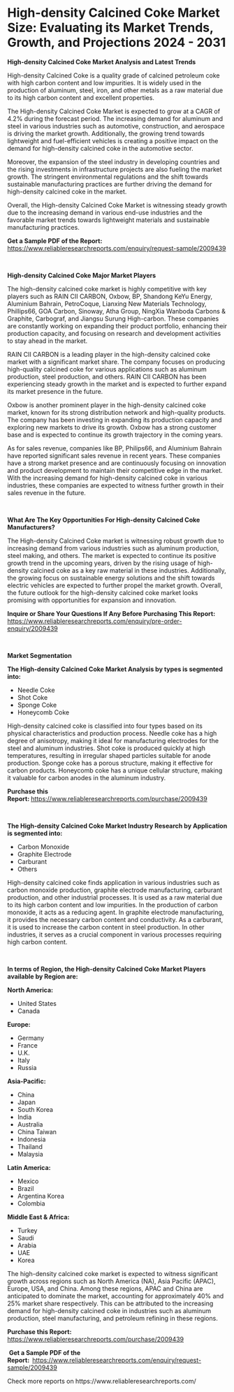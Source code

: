 <p><h1>High-density Calcined Coke Market Size: Evaluating its Market Trends, Growth, and Projections 2024 - 2031</h1></p><p><strong>High-density Calcined Coke Market Analysis and Latest Trends</strong></p>
<p><p>High-density Calcined Coke is a quality grade of calcined petroleum coke with high carbon content and low impurities. It is widely used in the production of aluminum, steel, iron, and other metals as a raw material due to its high carbon content and excellent properties.</p><p>The High-density Calcined Coke Market is expected to grow at a CAGR of 4.2% during the forecast period. The increasing demand for aluminum and steel in various industries such as automotive, construction, and aerospace is driving the market growth. Additionally, the growing trend towards lightweight and fuel-efficient vehicles is creating a positive impact on the demand for high-density calcined coke in the automotive sector.</p><p>Moreover, the expansion of the steel industry in developing countries and the rising investments in infrastructure projects are also fueling the market growth. The stringent environmental regulations and the shift towards sustainable manufacturing practices are further driving the demand for high-density calcined coke in the market.</p><p>Overall, the High-density Calcined Coke Market is witnessing steady growth due to the increasing demand in various end-use industries and the favorable market trends towards lightweight materials and sustainable manufacturing practices.</p></p>
<p><strong>Get a Sample PDF of the Report:&nbsp;</strong> <a href="https://www.reliableresearchreports.com/enquiry/request-sample/2009439">https://www.reliableresearchreports.com/enquiry/request-sample/2009439</a></p>
<p>&nbsp;</p>
<p><strong>High-density Calcined Coke Major Market Players</strong></p>
<p><p>The high-density calcined coke market is highly competitive with key players such as RAIN CII CARBON, Oxbow, BP, Shandong KeYu Energy, Aluminium Bahrain, PetroCoque, Lianxing New Materials Technology, Phillips66, GOA Carbon, Sinoway, Atha Group, NingXia Wanboda Carbons & Graphite, Carbograf, and Jiangsu Surung High-carbon. These companies are constantly working on expanding their product portfolio, enhancing their production capacity, and focusing on research and development activities to stay ahead in the market.</p><p>RAIN CII CARBON is a leading player in the high-density calcined coke market with a significant market share. The company focuses on producing high-quality calcined coke for various applications such as aluminum production, steel production, and others. RAIN CII CARBON has been experiencing steady growth in the market and is expected to further expand its market presence in the future.</p><p>Oxbow is another prominent player in the high-density calcined coke market, known for its strong distribution network and high-quality products. The company has been investing in expanding its production capacity and exploring new markets to drive its growth. Oxbow has a strong customer base and is expected to continue its growth trajectory in the coming years.</p><p>As for sales revenue, companies like BP, Philips66, and Aluminium Bahrain have reported significant sales revenue in recent years. These companies have a strong market presence and are continuously focusing on innovation and product development to maintain their competitive edge in the market. With the increasing demand for high-density calcined coke in various industries, these companies are expected to witness further growth in their sales revenue in the future.</p></p>
<p>&nbsp;</p>
<p><strong>What Are The Key Opportunities For High-density Calcined Coke Manufacturers?</strong></p>
<p><p>The High-density Calcined Coke market is witnessing robust growth due to increasing demand from various industries such as aluminum production, steel making, and others. The market is expected to continue its positive growth trend in the upcoming years, driven by the rising usage of high-density calcined coke as a key raw material in these industries. Additionally, the growing focus on sustainable energy solutions and the shift towards electric vehicles are expected to further propel the market growth. Overall, the future outlook for the high-density calcined coke market looks promising with opportunities for expansion and innovation.</p></p>
<p><strong>Inquire or Share Your Questions If Any Before Purchasing This Report:</strong> <a href="https://www.reliableresearchreports.com/enquiry/pre-order-enquiry/2009439">https://www.reliableresearchreports.com/enquiry/pre-order-enquiry/2009439</a></p>
<p>&nbsp;</p>
<p><strong>Market Segmentation</strong></p>
<p><strong>The High-density Calcined Coke Market Analysis by types is segmented into:</strong></p>
<p><ul><li>Needle Coke</li><li>Shot Coke</li><li>Sponge Coke</li><li>Honeycomb Coke</li></ul></p>
<p><p>High-density calcined coke is classified into four types based on its physical characteristics and production process. Needle coke has a high degree of anisotropy, making it ideal for manufacturing electrodes for the steel and aluminum industries. Shot coke is produced quickly at high temperatures, resulting in irregular shaped particles suitable for anode production. Sponge coke has a porous structure, making it effective for carbon products. Honeycomb coke has a unique cellular structure, making it valuable for carbon anodes in the aluminum industry.</p></p>
<p><strong>Purchase this Report:&nbsp;</strong><a href="https://www.reliableresearchreports.com/purchase/2009439">https://www.reliableresearchreports.com/purchase/2009439</a></p>
<p>&nbsp;</p>
<p><strong>The High-density Calcined Coke Market Industry Research by Application is segmented into:</strong></p>
<p><ul><li>Carbon Monoxide</li><li>Graphite Electrode</li><li>Carburant</li><li>Others</li></ul></p>
<p><p>High-density calcined coke finds application in various industries such as carbon monoxide production, graphite electrode manufacturing, carburant production, and other industrial processes. It is used as a raw material due to its high carbon content and low impurities. In the production of carbon monoxide, it acts as a reducing agent. In graphite electrode manufacturing, it provides the necessary carbon content and conductivity. As a carburant, it is used to increase the carbon content in steel production. In other industries, it serves as a crucial component in various processes requiring high carbon content.</p></p>
<p>&nbsp;</p>
<p><strong>In terms of Region, the High-density Calcined Coke Market Players available by Region are:</strong></p>
<p>
    <p> <strong> North America: </strong>
        <ul>
            <li>United States</li>
            <li>Canada</li>
        </ul>
        </p> 
    <p> <strong> Europe: </strong>
        <ul>
            <li>Germany</li>
            <li>France</li>
            <li>U.K.</li>
            <li>Italy</li>
            <li>Russia</li>
        </ul>
        </p> 
    <p> <strong> Asia-Pacific: </strong>
        <ul>
            <li>China</li>
            <li>Japan</li>
            <li>South Korea</li>
            <li>India</li>
            <li>Australia</li>
            <li>China Taiwan</li>
            <li>Indonesia</li>
            <li>Thailand</li>
            <li>Malaysia</li>
        </ul>
        </p> 
    <p> <strong> Latin America: </strong>
        <ul>
            <li>Mexico</li>
            <li>Brazil</li>
            <li>Argentina Korea</li>
            <li>Colombia</li>
        </ul>
        </p> 
    <p> <strong> Middle East & Africa: </strong>
        <ul>
            <li>Turkey</li>
            <li>Saudi</li>
            <li>Arabia</li>
            <li>UAE</li>
            <li>Korea</li>
        </ul>
    </p>
    </p>
<p><p>The high-density calcined coke market is expected to witness significant growth across regions such as North America (NA), Asia Pacific (APAC), Europe, USA, and China. Among these regions, APAC and China are anticipated to dominate the market, accounting for approximately 40% and 25% market share respectively. This can be attributed to the increasing demand for high-density calcined coke in industries such as aluminum production, steel manufacturing, and petroleum refining in these regions.</p></p>
<p><strong>Purchase this Report: </strong><a href="https://www.reliableresearchreports.com/purchase/2009439">https://www.reliableresearchreports.com/purchase/2009439</a></p>
<p>&nbsp;<strong>Get a Sample PDF of the Report:&nbsp;&nbsp;</strong><a href="https://www.reliableresearchreports.com/enquiry/request-sample/2009439">https://www.reliableresearchreports.com/enquiry/request-sample/2009439</a></p>
<p><strong></strong></p>
<p>Check more reports on https://www.reliableresearchreports.com/</p>